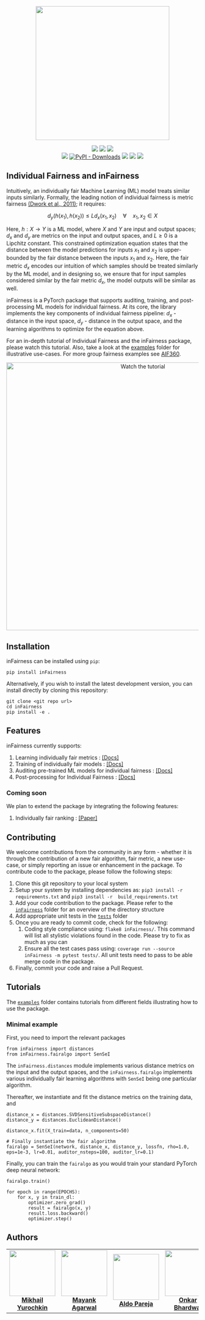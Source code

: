 <p align="center">
  <a href="https://ibm.github.io/inFairness">
     <img width="350" height="350" src="https://ibm.github.io/inFairness/_static/infairness-logo.png">
   </a>
</p>

<p align="center">
   <a href="https://pypi.org/project/infairness"><img src="https://img.shields.io/pypi/v/infairness?color=important&label=pypi%20package&logo=PyPy"></a>
   <a href="./examples"><img src="https://img.shields.io/badge/example-notebooks-red?logo=jupyter"></a>
   <a href="https://ibm.github.io/inFairness"><img src="https://img.shields.io/badge/documentation-up-green?logo=GitBook"></a>
   <br/>
   <a href="https://app.travis-ci.com/IBM/inFairness"><img src="https://app.travis-ci.com/IBM/inFairness.svg?branch=main"></a>
   <a href="https://pypistats.org/packages/infairness"><img alt="PyPI - Downloads" src="https://img.shields.io/pypi/dm/inFairness?color=blue"></a>
   <a href="https://www.python.org/"><img src="https://img.shields.io/badge/python-3.7+-blue?logo=python"></a>
   <a href="https://opensource.org/licenses/Apache-2.0"><img src="https://img.shields.io/badge/license-Apache-yellow"></a>
   <a href="https://github.com/psf/black"><img src="https://img.shields.io/badge/code%20style-black-000000.svg"></a>
</p>


## Individual Fairness and inFairness

Intuitively, an individually fair Machine Learning (ML) model treats similar inputs similarly. Formally, the leading notion of individual fairness is metric fairness [(Dwork et al., 2011)](https://dl.acm.org/doi/abs/10.1145/2090236.2090255); it requires:

$$ d_y (h(x_1), h(x_2)) \leq L d_x(x_1, x_2) \quad \forall \quad x_1, x_2 \in X $$

Here, $h: X \rightarrow Y$ is a ML model, where $X$ and $Y$ are input and output spaces; $d_x$ and $d_y$ are metrics on the input and output spaces, and $L \geq 0$ is a Lipchitz constant. This constrained optimization equation states that the distance between the model predictions for inputs $x_1$ and $x_2$ is upper-bounded by the fair distance between the inputs $x_1$ and $x_2$. Here, the fair metric $d_x$ encodes our intuition of which samples should be treated similarly by the ML model, and in designing so, we ensure that for input samples considered similar by the fair metric $d_x$, the model outputs will be similar as well.

inFairness is a PyTorch package that supports auditing, training, and post-processing ML models for individual fairness. At its core, the library implements the key components of individual fairness pipeline: $d_x$ - distance in the input space, $d_y$ - distance in the output space, and the learning algorithms to optimize for the equation above.

For an in-depth tutorial of Individual Fairness and the inFairness package, please watch this tutorial. Also, take a look at the [examples](./examples/) folder for illustrative use-cases. For more group fairness examples see [AIF360](https://aif360.mybluemix.net/).

<p align="center">
  <a href="https://video.ibm.com/recorded/131932983" target="_blank"><img width="700" alt="Watch the tutorial" src="https://user-images.githubusercontent.com/991913/178768336-2bfa5958-487f-4f14-a156-03dacfd68263.png"></a>
</p>

## Installation

inFairness can be installed using `pip`:

```
pip install inFairness
```


Alternatively, if you wish to install the latest development version, you can install directly by cloning this repository:

```
git clone <git repo url>
cd inFairness
pip install -e .
```



## Features

inFairness currently supports:

1. Learning individually fair metrics : [[Docs]](https://ibm.github.io/inFairness/reference/distances.html)
2. Training of individually fair models : [[Docs]](https://ibm.github.io/inFairness/reference/algorithms.html)
3. Auditing pre-trained ML models for individual fairness : [[Docs]](https://ibm.github.io/inFairness/reference/auditors.html)
4. Post-processing for Individual Fairness : [[Docs]](https://ibm.github.io/inFairness/reference/postprocessing.html)


### Coming soon

We plan to extend the package by integrating the following features:
1. Individually fair ranking : [[Paper]](https://arxiv.org/abs/2103.11023)


## Contributing

We welcome contributions from the community in any form - whether it is through the contribution of a new fair algorithm, fair metric, a new use-case, or simply reporting an issue or enhancement in the package. To contribute code to the package, please follow the following steps:

1. Clone this git repository to your local system
2. Setup your system by installing dependencies as: `pip3 install -r requirements.txt` and `pip3 install -r  build_requirements.txt`
3. Add your code contribution to the package. Please refer to the [`inFairness`](./inFairness) folder for an overview of the directory structure
4. Add appropriate unit tests in the [`tests`](./tests) folder
5. Once you are ready to commit code, check for the following:
   1. Coding style compliance using: `flake8 inFairness/`. This command will list all stylistic violations found in the code. Please try to fix as much as you can
   2. Ensure all the test cases pass using: `coverage run --source inFairness -m pytest tests/`. All unit tests need to pass to be able merge code in the package.
6. Finally, commit your code and raise a Pull Request.


## Tutorials

The [`examples`](./examples) folder contains tutorials from different fields illustrating how to use the package.

### Minimal example

First, you need to import the relevant packages

```
from inFairness import distances
from inFairness.fairalgo import SenSeI
```

The `inFairness.distances` module implements various distance metrics on the input and the output spaces, and the `inFairness.fairalgo` implements various individually fair learning algorithms with `SenSeI` being one particular algorithm.

Thereafter, we instantiate and fit the distance metrics on the training data, and 


```[python]
distance_x = distances.SVDSensitiveSubspaceDistance()
distance_y = distances.EuclideanDistance()

distance_x.fit(X_train=data, n_components=50)

# Finally instantiate the fair algorithm
fairalgo = SenSeI(network, distance_x, distance_y, lossfn, rho=1.0, eps=1e-3, lr=0.01, auditor_nsteps=100, auditor_lr=0.1)
```

Finally, you can train the `fairalgo` as you would train your standard PyTorch deep neural network:

```
fairalgo.train()

for epoch in range(EPOCHS):
    for x, y in train_dl:
        optimizer.zero_grad()
        result = fairalgo(x, y)
        result.loss.backward()
        optimizer.step()
```


##  Authors

<table align="center">
  <tr>
    <td align="center"><a href="http://moonfolk.github.io/"><img src="https://avatars.githubusercontent.com/u/24443134?v=4?s=100" width="120px;" alt=""/><br /><b>Mikhail Yurochkin</b></a></a></td>
    <td align="center"><a href="http://mayankagarwal.github.io/"><img src="https://avatars.githubusercontent.com/u/991913?v=4?s=100" width="120px;" alt=""/><br /><b>Mayank Agarwal</b></a></a></td>
    <td align="center"><a href="https://github.com/aldopareja"><img src="https://avatars.githubusercontent.com/u/7622817?v=4?s=100" width="120px;" alt=""/><br /><b>Aldo Pareja</b></a></a></td>
    <td align="center"><a href="https://github.com/onkarbhardwaj"><img src="https://avatars.githubusercontent.com/u/13560220?v=4?s=100" width="120px;" alt=""/><br /><b>Onkar Bhardwaj</b></a></a></td>
  </tr>
</table>
